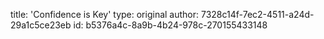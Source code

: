 title: 'Confidence is Key'
type: original
author: 7328c14f-7ec2-4511-a24d-29a1c5ce23eb
id: b5376a4c-8a9b-4b24-978c-270155433148
